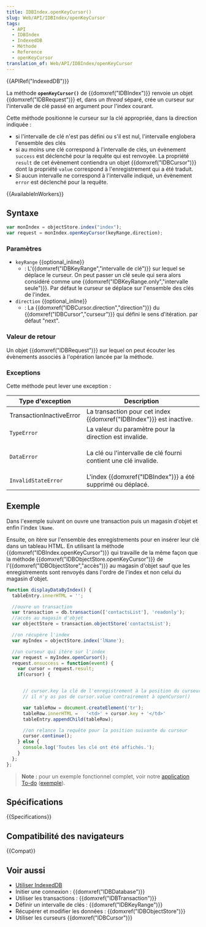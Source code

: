 ```yaml
---
title: IDBIndex.openKeyCursor()
slug: Web/API/IDBIndex/openKeyCursor
tags:
  - API
  - IDBIndex
  - IndexedDB
  - Méthode
  - Reference
  - openKeyCursor
translation_of: Web/API/IDBIndex/openKeyCursor
---
```


{{APIRef("IndexedDB")}}

La méthode **`openKeyCursor()`** de {{domxref("IDBIndex")}} renvoie un objet {{domxref("IDBRequest")}} et, dans un _thread_ séparé, crée un curseur sur l'intervalle de clé passé en argument pour l'index courant.

Cette méthode positionne le curseur sur la clé appropriée, dans la direction indiquée :

- si l'intervalle de clé n'est pas défini ou s'il est nul, l'intervalle englobera l'ensemble des clés
- si au moins une clé correspond à l'intervalle de clés, un évènement `success` est déclenché pour la requête qui est renvoyée. La propriété `result` de cet évènement contiendra un objet {{domxref("IDBCursor")}} dont la propriété `value` correspond à l'enregistrement qui a été traduit.
- Si aucun intervalle ne correspond à l'intervalle indiqué, un évènement `error` est déclenché pour la requête.

{{AvailableInWorkers}}

## Syntaxe

```js
var monIndex = objectStore.index("index");
var request = monIndex.openKeyCursor(keyRange,direction);
```

### Paramètres

- `keyRange` {{optional_inline}}
  - : L'{{domxref("IDBKeyRange","intervalle de clé")}} sur lequel se déplace le curseur. On peut passer un clé seule qui sera alors considéré comme une {{domxref("IDBKeyRange.only","intervalle seule")}}. Par défaut le curseur se déplace sur l'ensemble des clés de l'index.
- `direction` {{optional_inline}}
  - : La {{domxref("IDBCursor.direction","direction")}} du {{domxref("IDBCursor","curseur")}} qui défini le sens d'itération. par défaut "next".

### Valeur de retour

Un objet {{domxref("IDBRequest")}} sur lequel on peut écouter les évènements associés à l'opération lancée par la méthode.

### Exceptions

Cette méthode peut lever une exception :

<table class="standard-table">
  <thead>
    <tr>
      <th scope="col">Type d'exception</th>
      <th scope="col">Description</th>
    </tr>
  </thead>
  <tbody>
    <tr>
      <td>TransactionInactiveError</td>
      <td>
        La transaction pour cet index {{domxref("IDBIndex")}} est
        inactive.
      </td>
    </tr>
    <tr>
      <td><code>TypeError</code></td>
      <td>La valeur du paramètre pour la direction est invalide.</td>
    </tr>
    <tr>
      <td><code>DataError</code></td>
      <td>
        <p>La clé ou l'intervalle de clé fourni contient une clé invalide.</p>
      </td>
    </tr>
    <tr>
      <td><code>InvalidStateError</code></td>
      <td>
        L'index {{domxref("IDBIndex")}} a été supprimé ou déplacé.
      </td>
    </tr>
  </tbody>
</table>

## Exemple

Dans l'exemple suivant on ouvre une transaction puis un magasin d'objet et enfin l'index `lName`.

Ensuite, on itère sur l'ensemble des enregistrements pour en insérer leur clé dans un tableau HTML. En utilisant la méthode {{domxref("IDBIndex.openKeyCursor")}} qui travaille de la même façon que la méthode {{domxref("IDBObjectStore.openKeyCursor")}} de l'{{domxref("IDBObjectStore","accès")}} au magasin d'objet sauf que les enregistrements sont renvoyés dans l'ordre de l'index et non celui du magasin d'objet.

```js
function displayDataByIndex() {
  tableEntry.innerHTML = '';

  //ouvre un transaction
  var transaction = db.transaction(['contactsList'], 'readonly');
  //accés au magasin d'objet
  var objectStore = transaction.objectStore('contactsList');

  //on récupère l'index
  var myIndex = objectStore.index('lName');

  //un curseur qui itère sur l'index
  var request = myIndex.openCursor();
  request.onsuccess = function(event) {
    var cursor = request.result;
    if(cursor) {


      // cursor.key la clé de l'enregistrement à la position du curseur
      // il n'y as pas de cursor.value contrairement à openCursor()

      var tableRow = document.createElement('tr');
      tableRow.innerHTML =   '<td>' + cursor.key + '</td>'
      tableEntry.appendChild(tableRow);

      //on relance la requête pour la position suivante du curseur
      cursor.continue();
    } else {
      console.log('Toutes les clé ont été affichés.');
    }
  };
};
```

> **Note :** pour un exemple fonctionnel complet, voir notre [application To-do](https://github.com/mdn/dom-examples/tree/main/to-do-notifications) ([exemple](https://mdn.github.io/dom-examples/to-do-notifications/)).

## Spécifications

{{Specifications}}

## Compatibilité des navigateurs

{{Compat}}

## Voir aussi

- [Utiliser IndexedDB](/fr/docs/Web/API/API_IndexedDB/Using_IndexedDB)
- Initier une connexion : {{domxref("IDBDatabase")}}
- Utiliser les transactions : {{domxref("IDBTransaction")}}
- Définir un intervalle de clés : {{domxref("IDBKeyRange")}}
- Récupérer et modifier les données : {{domxref("IDBObjectStore")}}
- Utiliser les curseurs {{domxref("IDBCursor")}}

